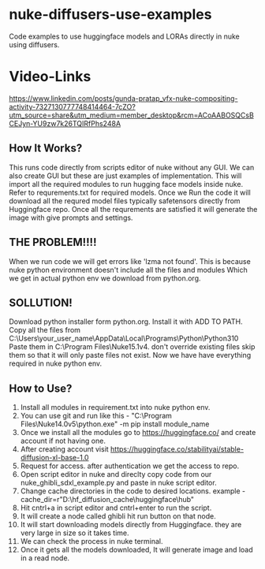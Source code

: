 # nuke-diffusers-use-examples
Code examples to use huggingface models and LORAs directly in nuke using diffusers.
# Video-Links
https://www.linkedin.com/posts/gunda-pratap_vfx-nuke-compositing-activity-7327130777748414464-7cZO?utm_source=share&utm_medium=member_desktop&rcm=ACoAABOSQCsBCEJyn-YU9zw7k26TQIRfPhs248A

## How It Works?
This runs code directly from scripts editor of nuke without any GUI. We can also create GUI but these are just examples of implementation.
This will import all the required modules to run hugging face models inside nuke. Refer to requrements.txt for required models.
Once we Run the code it will download all the requred model files typically safetensors directly from Huggingface repo.
Once all the requrements are satisfied it will generate the image with give prompts and settings.

## THE PROBLEM!!!!
When we run code we will get errors like 'lzma not found'. This is because nuke python environment doesn't include all the files and modules
Which we get in actual python env we download from python.org.
## SOLLUTION!
Download python installer form python.org. Install it with ADD TO PATH. 
Copy all the files from C:\Users\your_user_name\AppData\Local\Programs\Python\Python310
Paste them in C:\Program Files\Nuke15.1v4. don't override existing files skip them so that it will only paste files not exist.
Now we have have everything required in nuke python env.

## How to Use?
1. Install all modules in requirement.txt into nuke python env.
2. You can use git and run like this - "C:\Program Files\Nuke14.0v5\python.exe" -m pip install module_name
3. Once we install all the modules go to https://huggingface.co/ and create account if not having one.
4. After creating account visit https://huggingface.co/stabilityai/stable-diffusion-xl-base-1.0
5. Request for access. after authentication we get the access to repo.
6. Open script editor in nuke and direclty copy code from our nuke_ghibli_sdxl_example.py and paste in nuke script editor.
7. Change cache directories in the code to desired locations. example - cache_dir=r"D:\hf_diffusion_cache\huggingface\hub"
8. Hit cntrl+a in script editor and cntrl+enter to run the script.
9. It will create a node called ghibli hit run button on that node.
10. It will start downloading models directly from Huggingface. they are very large in size so it takes time.
11. We can check the process in nuke terminal.
12. Once it gets all the models downloaded, It will generate image and load in a read node.




